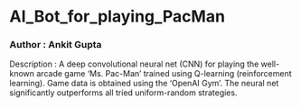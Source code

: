 # AI_Bot_for_playing_PacMan
### Author : Ankit Gupta

Description : A deep convolutional neural net (CNN) for playing the well-known arcade game ‘Ms. Pac-Man’ trained using Q-learning (reinforcement learning). Game data is obtained using the ‘OpenAI Gym’. The neural net significantly outperforms all tried uniform-random strategies.


